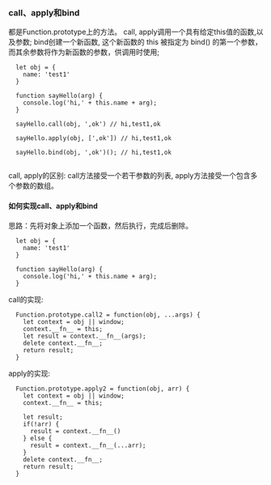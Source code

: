 ### call、apply和bind
  都是Function.prototype上的方法。
  call, apply调用一个具有给定this值的函数,以及参数;
  bind创建一个新函数, 这个新函数的 this 被指定为 bind() 的第一个参数，而其余参数将作为新函数的参数，供调用时使用;
  
```
  let obj = {
    name: 'test1'
  }

  function sayHello(arg) {
    console.log('hi,' + this.name + arg);
  }
  
  sayHello.call(obj, ',ok') // hi,test1,ok

  sayHello.apply(obj, [',ok']) // hi,test1,ok
  
  sayHello.bind(obj, ',ok')(); // hi,test1,ok
  
```
call, apply的区别:
call方法接受一个若干参数的列表, apply方法接受一个包含多个参数的数组。

#### 如何实现call、apply和bind
思路：先将对象上添加一个函数，然后执行，完成后删除。

```
  let obj = {
    name: 'test1'
  }

  function sayHello(arg) {
    console.log('hi,' + this.name + arg);
  }

```

call的实现:
```
  Function.prototype.call2 = function(obj, ...args) {
    let context = obj || window;
    context.__fn__ = this;
    let result = context.__fn__(args);
    delete context.__fn__;
    return result;
  }
```

apply的实现:
```
  Function.prototype.apply2 = function(obj, arr) {
    let context = obj || window;
    context.__fn__ = this;
    
    let result;
    if(!arr) {
      result = context.__fn__()
    } else {
      result = context.__fn__(...arr);
    }
    delete context.__fn__;
    return result;
  }
```
